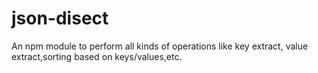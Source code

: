# json-disect
An npm module to perform all kinds of operations like key extract, value extract,sorting based on keys/values,etc.
